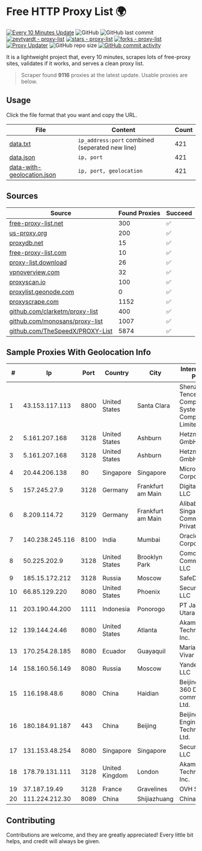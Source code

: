 
# Free HTTP Proxy List 🌍

[![Every 10 Minutes Update](https://github.com/mertguvencli/http-proxy-list/actions/workflows/main.yml/badge.svg?branch=main)](https://github.com/mertguvencli/http-proxy-list/actions/workflows/main.yml)
![GitHub](https://img.shields.io/github/license/mertguvencli/http-proxy-list)
![GitHub last commit](https://img.shields.io/github/last-commit/mertguvencli/http-proxy-list)
[![zevtyardt - proxy-list](https://img.shields.io/static/v1?label=zevtyardt&message=proxy-list&color=blue&logo=github)](https://github.com/zevtyardt/proxy-list "Go to GitHub repo")
[![stars - proxy-list](https://img.shields.io/github/stars/zevtyardt/proxy-list?style=social)](https://github.com/zevtyardt/proxy-list)
[![forks - proxy-list](https://img.shields.io/github/forks/zevtyardt/proxy-list?style=social)](https://github.com/zevtyardt/proxy-list)
[![Proxy Updater](https://github.com/zevtyardt/proxy-list/workflows/Proxy%20Updater/badge.svg)](https://github.com/zevtyardt/proxy-list/actions?query=workflow:"Proxy+Updater")
![GitHub repo size](https://img.shields.io/github/repo-size/zevtyardt/proxy-list)
[![GitHub commit activity](https://img.shields.io/github/commit-activity/m/zevtyardt/proxy-list?logo=commits)](https://github.com/zevtyardt/proxy-list/commits/main)

It is a lightweight project that, every 10 minutes, scrapes lots of free-proxy sites, validates if it works, and serves a clean proxy list.

> Scraper found **9116** proxies at the latest update. Usable proxies are below.

## Usage

Click the file format that you want and copy the URL.

|File|Content|Count|
|----|-------|-----|
|[data.txt](https://raw.githubusercontent.com/mertguvencli/http-proxy-list/main/proxy-list/data.txt)|`ip_address:port` combined (seperated new line)|421|
|[data.json](https://raw.githubusercontent.com/mertguvencli/http-proxy-list/main/proxy-list/data.json)|`ip, port`|421|
|[data-with-geolocation.json](https://raw.githubusercontent.com/mertguvencli/http-proxy-list/main/proxy-list/data-with-geolocation.json)|`ip, port, geolocation`|421|

## Sources

|Source|Found Proxies|Succeed|
|------|-------------|-------|
|[free-proxy-list.net](https://free-proxy-list.net)|300|✅|
|[us-proxy.org](https://www.us-proxy.org)|200|✅|
|[proxydb.net](http://proxydb.net)|15|✅|
|[free-proxy-list.com](https://free-proxy-list.com/?page=&port=&type%5B%5D=http&type%5B%5D=https&up_time=0&search=Search)|10|✅|
|[proxy-list.download](https://www.proxy-list.download/HTTP)|26|✅|
|[vpnoverview.com](https://vpnoverview.com/privacy/anonymous-browsing/free-proxy-servers)|32|✅|
|[proxyscan.io](https://www.proxyscan.io)|100|✅|
|[proxylist.geonode.com](https://proxylist.geonode.com/api/proxy-list?limit=300&page=1&sort_by=lastChecked&sort_type=desc&protocols=http,https)|0|✅|
|[proxyscrape.com](https://api.proxyscrape.com/v2/?request=displayproxies&protocol=http&timeout=10000&country=all&ssl=all&anonymity=all)|1152|✅|
|[github.com/clarketm/proxy-list](https://raw.githubusercontent.com/clarketm/proxy-list/master/proxy-list-raw.txt)|400|✅|
|[github.com/monosans/proxy-list](https://raw.githubusercontent.com/monosans/proxy-list/main/proxies/http.txt)|1007|✅|
|[github.com/TheSpeedX/PROXY-List](https://raw.githubusercontent.com/TheSpeedX/PROXY-List/master/http.txt)|5874|✅|


## Sample Proxies With Geolocation Info

|#|Ip|Port|Country|City|Internet Service Provider|
|-|--|----|-------|----|-------------------------|
|1|43.153.117.113|8800|United States|Santa Clara|Shenzhen Tencent Computer Systems Company Limited|
|2|5.161.207.168|3128|United States|Ashburn|Hetzner Online GmbH|
|3|5.161.207.168|3128|United States|Ashburn|Hetzner Online GmbH|
|4|20.44.206.138|80|Singapore|Singapore|Microsoft Corporation|
|5|157.245.27.9|3128|Germany|Frankfurt am Main|DigitalOcean, LLC|
|6|8.209.114.72|3129|Germany|Frankfurt am Main|Alibaba.com Singapore E-Commerce Private Limited|
|7|140.238.245.116|8100|India|Mumbai|Oracle Corporation|
|8|50.225.202.9|3128|United States|Brooklyn Park|Comcast Cable Communications, LLC|
|9|185.15.172.212|3128|Russia|Moscow|SafeData LLC|
|10|66.85.129.220|8080|United States|Phoenix|Secured Servers LLC|
|11|203.190.44.200|1111|Indonesia|Ponorogo|PT Jaring Lintas Utara|
|12|139.144.24.46|8080|United States|Atlanta|Akamai Technologies, Inc.|
|13|170.254.28.185|8080|Ecuador|Guayaquil|María Teresa Vivar|
|14|158.160.56.149|8080|Russia|Moscow|Yandex.Cloud LLC|
|15|116.198.48.6|8080|China|Haidian|Beijing Jingdong 360 Degree E-commerce Co., Ltd.|
|16|180.184.91.187|443|China|Beijing|Beijing Volcano Engine Technology Co., Ltd.|
|17|131.153.48.254|8080|Singapore|Singapore|Secured Servers LLC|
|18|178.79.131.111|3128|United Kingdom|London|Akamai Technologies, Inc.|
|19|37.187.19.49|3128|France|Gravelines|OVH SAS|
|20|111.224.212.30|8089|China|Shijiazhuang|Chinanet|



## Contributing

Contributions are welcome, and they are greatly appreciated! Every
little bit helps, and credit will always be given.

